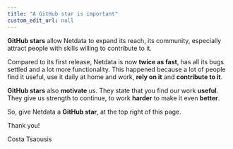```yaml
---
title: "A GitHub star is important"
custom_edit_url: null
---
```




**GitHub stars** allow Netdata to expand its reach, its community, especially attract people with skills willing to
contribute to it.

Compared to its first release, Netdata is now **twice as fast**, has all its bugs settled and a lot more functionality.
This happened because a lot of people find it useful, use it daily at home and work, **rely on it** and **contribute to
it**.

**GitHub stars** also **motivate** us. They state that you find our work **useful**. They give us strength to continue,
to work **harder** to make it even **better**.

So, give Netdata a **GitHub star**, at the top right of this page.

Thank you!

Costa Tsaousis


